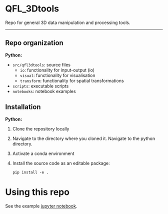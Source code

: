 # QFL_3Dtools

Repo for general 3D data manipulation and processing tools.

---

## Repo organization

**Python:**

- `src/qfl3dtools`: source files
    - `io`: functionality for input-output (io)
    - `visual`: functionality for visualisation
    - `transform`: functionality for spatial transformations
- `scripts`: executable scripts
- `notebooks`: notebook examples

## Installation

**Python:**

1. Clone the repository locally
2. Navigate to the directory where you cloned it. Navigate to the python directory. 
3. Activate a conda environment
4. Install the source code as an editable package:

    ```
    pip install -e .
    ```

# Using this repo

See the example [jupyter notebook]('https://github.com/qforestlab/QFL_3Dtools/python/notebooks/example.ipynb').
